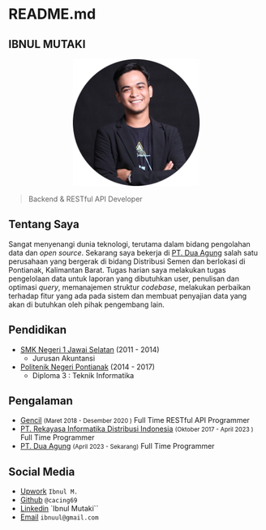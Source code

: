 # README.md

## IBNUL MUTAKI

<p align="center">
  <a href="https://laravel.com" target="_blank">
    <img src="media/images/profile-circle.png" width="250">
  </a>
</p>

> Backend & RESTful API Developer

## Tentang Saya

Sangat menyenangi dunia teknologi, terutama dalam bidang pengolahan data dan _open source_. Sekarang saya bekerja di [PT. Dua Agung](https://www.instagram.com/duaagung/) salah satu perusahaan yang bergerak di bidang Distribusi Semen dan berlokasi di Pontianak, Kalimantan Barat. Tugas harian saya melakukan tugas pengelolaan data untuk laporan yang dibutuhkan user, penulisan dan optimasi _query_, memanajemen struktur _codebase_, melakukan perbaikan terhadap fitur yang ada pada sistem dan membuat penyajian data yang akan di butuhkan oleh pihak pengembang lain.

## Pendidikan

- [SMK Negeri 1 Jawai Selatan](https://smkn1jasel.sch.id/) (2011 - 2014)
  - Jurusan Akuntansi
- [Politenik Negeri Pontianak](https://polnep.ac.id/) (2014 - 2017)
  - Diploma 3 : Teknik Informatika

## Pengalaman

- [Gencil](https://www.linkedin.com/company/16196070/) <small>(Maret 2018 - Desember 2020 )</small>
  Full Time RESTful API Programmer
- [PT. Rekayasa Informatika Distribusi Indonesia](https://www.linkedin.com/company/ptridi/) <small>(Oktober 2017 - April 2023 ) </small>
  Full Time Programmer
- [PT. Dua Agung](https://www.linkedin.com/company/pt-dua-agung/mycompany/) <small>(April 2023 - Sekarang)</small>
  Full Time Programmer

## Social Media

- [Upwork](https://www.upwork.com/freelancers/~01863059718a4c858c) `Ibnul M.`
- [Github](https://github.com/cacing69) `@cacing69`
- [Linkedin](https://www.linkedin.com/in/ibnul-mutaki/) `Ibnul Mutaki``
- [Email](mailto://ibnuul@gmail.com) `ibnuul@gmail.com`
